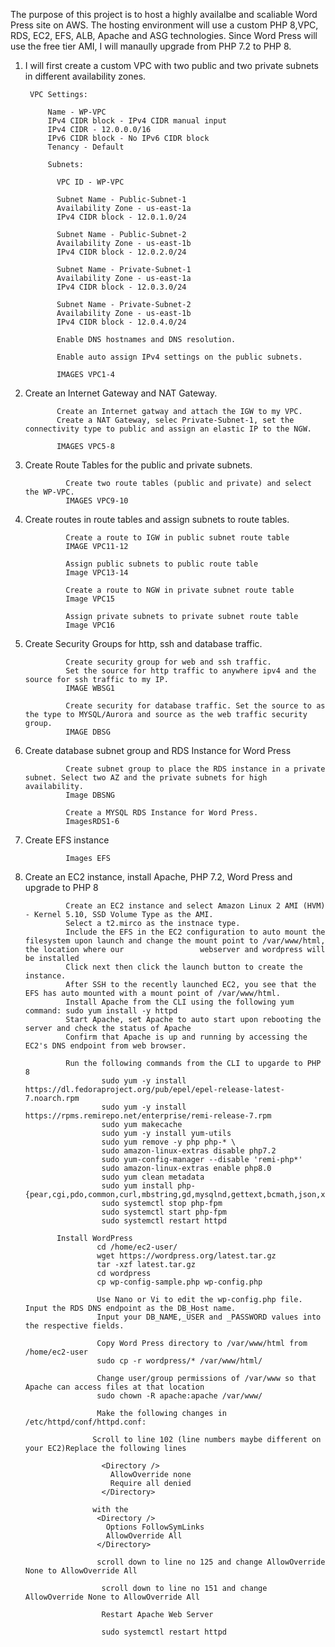 The purpose of this project is to host a highly availalbe and scaliable Word Press site on AWS. The hosting environment will use a custom PHP 8,VPC, RDS, EC2, EFS, ALB, Apache and ASG technologies. Since Word Press will use the free tier AMI, I will manaully upgrade from PHP 7.2 to PHP 8. 

1. I will first create a custom VPC with two public and two private subnets in different availability zones.
        
        VPC Settings:
            
            Name - WP-VPC
            IPv4 CIDR block - IPv4 CIDR manual input
            IPv4 CIDR - 12.0.0.0/16
            IPv6 CIDR block - No IPv6 CIDR block
            Tenancy - Default
            
            Subnets:
              
              VPC ID - WP-VPC
              
              Subnet Name - Public-Subnet-1
              Availability Zone - us-east-1a
              IPv4 CIDR block - 12.0.1.0/24
              
              Subnet Name - Public-Subnet-2
              Availability Zone - us-east-1b
              IPv4 CIDR block - 12.0.2.0/24
              
              Subnet Name - Private-Subnet-1
              Availability Zone - us-east-1a
              IPv4 CIDR block - 12.0.3.0/24
              
              Subnet Name - Private-Subnet-2
              Availability Zone - us-east-1b
              IPv4 CIDR block - 12.0.4.0/24
              
              Enable DNS hostnames and DNS resolution.
              
              Enable auto assign IPv4 settings on the public subnets.
              
              IMAGES VPC1-4

2. Create an Internet Gateway and NAT Gateway.
             
              Create an Internet gatway and attach the IGW to my VPC. 
              Create a NAT Gateway, selec Private-Subnet-1, set the connectivity type to public and assign an elastic IP to the NGW.
              
              IMAGES VPC5-8

3. Create Route Tables for the public and private subnets.
                
                Create two route tables (public and private) and select the WP-VPC.
                IMAGES VPC9-10
                
4. Create routes in route tables and assign subnets to route tables.
                
                Create a route to IGW in public subnet route table 
                IMAGE VPC11-12
                
                Assign public subnets to public route table
                Image VPC13-14
                
                Create a route to NGW in private subnet route table
                Image VPC15
                
                Assign private subnets to private subnet route table
                Image VPC16

5. Create Security Groups for http, ssh and database traffic.
                
                Create security group for web and ssh traffic.
                Set the source for http traffic to anywhere ipv4 and the source for ssh traffic to my IP.
                IMAGE WBSG1
                
                Create security for database traffic. Set the source to as the type to MYSQL/Aurora and source as the web traffic security group.
                IMAGE DBSG

6. Create database subnet group and RDS Instance for Word Press
                
                Create subnet group to place the RDS instance in a private subnet. Select two AZ and the private subnets for high availability.
                Image DBSNG
                
                Create a MYSQL RDS Instance for Word Press.
                ImagesRDS1-6
                
7. Create EFS instance
                
                Images EFS
                
8. Create an EC2 instance, install Apache, PHP 7.2, Word Press and upgrade to PHP 8
                
                Create an EC2 instance and select Amazon Linux 2 AMI (HVM) - Kernel 5.10, SSD Volume Type as the AMI.
                Select a t2.mirco as the instnace type.
                Include the EFS in the EC2 configuration to auto mount the filesystem upon launch and change the mount point to /var/www/html, the location where our                 webserver and wordpress will be installed
                Click next then click the launch button to create the instance.
                After SSH to the recently launched EC2, you see that the EFS has auto mounted with a mount point of /var/www/html.
                Install Apache from the CLI using the following yum command: sudo yum install -y httpd
                Start Apache, set Apache to auto start upon rebooting the server and check the status of Apache
                Confirm that Apache is up and running by accessing the EC2's DNS endpoint from web browser.
                
                Run the following commands from the CLI to upgarde to PHP 8
                        sudo yum -y install https://dl.fedoraproject.org/pub/epel/epel-release-latest-7.noarch.rpm
                        sudo yum -y install https://rpms.remirepo.net/enterprise/remi-release-7.rpm
                        sudo yum makecache
                        sudo yum -y install yum-utils
                        sudo yum remove -y php php-* \
                        sudo amazon-linux-extras disable php7.2
                        sudo yum-config-manager --disable 'remi-php*'
                        sudo amazon-linux-extras enable php8.0
                        sudo yum clean metadata
                        sudo yum install php-{pear,cgi,pdo,common,curl,mbstring,gd,mysqlnd,gettext,bcmath,json,xml,fpm,intl,zip}
                        sudo systemctl stop php-fpm
                        sudo systemctl start php-fpm
                        sudo systemctl restart httpd
              
              Install WordPress
                       cd /home/ec2-user/
                       wget https://wordpress.org/latest.tar.gz
                       tar -xzf latest.tar.gz 
                       cd wordpress
                       cp wp-config-sample.php wp-config.php          
                       
                       Use Nano or Vi to edit the wp-config.php file. Input the RDS DNS endpoint as the DB_Host name.
                       Input your DB_NAME,_USER and _PASSWORD values into the respective fields.
                       
                       Copy Word Press directory to /var/www/html from /home/ec2-user
                       sudo cp -r wordpress/* /var/www/html/
                       
                       Change user/group permissions of /var/www so that Apache can access files at that location
                       sudo chown -R apache:apache /var/www/
                       
                       Make the following changes in /etc/httpd/conf/httpd.conf:

                      Scroll to line 102 (line numbers maybe different on your EC2)Replace the following lines

                        <Directory />
                          AllowOverride none
                          Require all denied
                        </Directory>

                      with the
                       <Directory />
                         Options FollowSymLinks
                         AllowOverride All
                       </Directory>

                       scroll down to line no 125 and change AllowOverride None to AllowOverride All

                        scroll down to line no 151 and change AllowOverride None to AllowOverride All

                        Restart Apache Web Server

                        sudo systemctl restart httpd
                       
                
                
                

               
                

                
                
